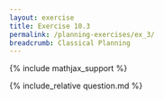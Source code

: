 ```yaml
---
layout: exercise
title: Exercise 10.3
permalink: /planning-exercises/ex_3/
breadcrumb: Classical Planning
---
```


{% include mathjax_support %}

<div><i class="arrow-up loader" data-chapter="planning-exercises" data-exercise="ex_3" data-rating="0"></i></div>
{% include_relative question.md %}
